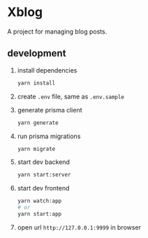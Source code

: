 # Xblog

A project for managing blog posts.

## development

1. install dependencies

   ```bash
   yarn install
   ```

2. create `.env` file, same as `.env.sample`

3. generate prisma client

   ```bash
   yarn generate
   ```

4. run prisma migrations

   ```bash
   yarn migrate
   ```

5. start dev backend

   ```bash
   yarn start:server
   ```

6. start dev frontend

   ```bash
   yarn watch:app
   # or
   yarn start:app
   ```

7. open url `http://127.0.0.1:9999` in browser
